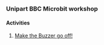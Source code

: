 ### Unipart BBC Microbit workshop

#### Activities

1. [Make the Buzzer go off!](https://raw.githubusercontent.com/camallen/unipart_bbc_microbit/master/activity_1.md)
